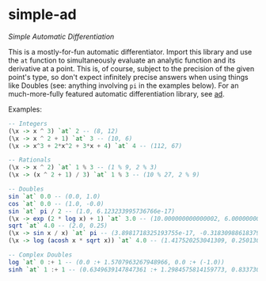 # simple-ad
_Simple Automatic Differentiation_

This is a mostly-for-fun automatic differentiator. Import this library and use the `at` function to simultaneously evaluate an analytic function and its derivative at a point. This is, of course, subject to the precision of the given point's type, so don't expect infinitely precise answers when using things like Doubles (see: anything involving `pi` in the examples below). For an much-more-fully featured automatic differentiation library, see [ad](https://hackage.haskell.org/package/ad).

Examples:

```haskell
-- Integers
(\x -> x ^ 3) `at` 2 -- (8, 12)
(\x -> x ^ 2 + 1) `at` 3 -- (10, 6)
(\x -> x^3 + 2*x^2 + 3*x + 4) `at` 4 -- (112, 67)

-- Rationals
(\x -> x ^ 2) `at` 1 % 3 -- (1 % 9, 2 % 3)
(\x -> (x ^ 2 + 1) / 3) `at` 1 % 3 -- (10 % 27, 2 % 9)

-- Doubles
sin `at` 0.0 -- (0.0, 1.0)
cos `at` 0.0 -- (1.0, -0.0)
sin `at` pi / 2 -- (1.0, 6.123233995736766e-17)
(\x -> exp (2 * log x) + 1) `at` 3.0 -- (10.000000000000002, 6.000000000000001)
sqrt `at` 4.0 -- (2.0, 0.25)
(\x -> sin x / x) `at` pi -- (3.8981718325193755e-17, -0.3183098861837907)
(\x -> log (acosh x * sqrt x)) `at` 4.0 -- (1.417520253041309, 0.2501304891432236)

-- Complex Doubles
log `at` 0 :+ 1 -- (0.0 :+ 1.5707963267948966, 0.0 :+ (-1.0))
sinh `at` 1 :+ 1 -- (0.6349639147847361 :+ 1.2984575814159773, 0.8337300251311491 :+ 0.9888977057628651)
```
